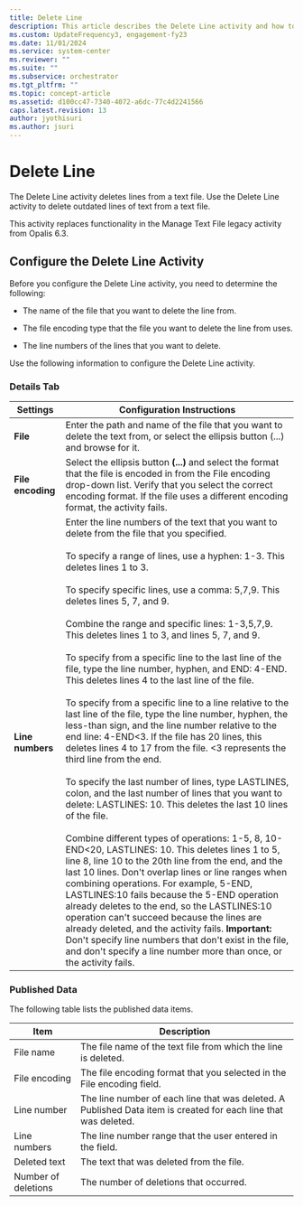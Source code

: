 ```yaml
---
title: Delete Line
description: This article describes the Delete Line activity and how to configure it.
ms.custom: UpdateFrequency3, engagement-fy23
ms.date: 11/01/2024
ms.service: system-center
ms.reviewer: ""
ms.suite: ""
ms.subservice: orchestrator
ms.tgt_pltfrm: ""
ms.topic: concept-article
ms.assetid: d100cc47-7340-4072-a6dc-77c4d2241566
caps.latest.revision: 13
author: jyothisuri
ms.author: jsuri
---
```

# Delete Line

The Delete Line activity deletes lines from a text file. Use the Delete Line activity to delete outdated lines of text from a text file.  

 This activity replaces functionality in the Manage Text File legacy activity from Opalis 6.3.  

## Configure the Delete Line Activity

 Before you configure the Delete Line activity, you need to determine the following:  

- The name of the file that you want to delete the line from.  

- The file encoding type that the file you want to delete the line from uses.  

- The line numbers of the lines that you want to delete.  

Use the following information to configure the Delete Line activity.  

### Details Tab  

|Settings|Configuration Instructions|  
|--------------|--------------------------------|  
|**File**|Enter the path and name of the file that you want to delete the text from, or select the ellipsis button (...) and browse for it.|  
|**File encoding**|Select the ellipsis button **(...)** and select the format that the file is encoded in from the File encoding drop-down list. Verify that you select the correct encoding format. If the file uses a different encoding format, the activity fails.|  
|**Line numbers**|Enter the line numbers of the text that you want to delete from the file that you specified.<br /><br /> To specify a range of lines, use a hyphen: 1-3. This deletes lines 1 to 3.<br /><br /> To specify specific lines, use a comma: 5,7,9. This deletes lines 5, 7, and 9.<br /><br /> Combine the range and specific lines: 1-3,5,7,9. This deletes lines 1 to 3, and lines 5, 7, and 9.<br /><br /> To specify from a specific line to the last line of the file, type the line number, hyphen, and END: 4-END. This deletes lines 4 to the last line of the file.<br /><br /> To specify from a specific line to a line relative to the last line of the file, type the line number, hyphen, the less-than sign, and the line number relative to the end line: 4-END<3. If the file has 20 lines, this deletes lines 4 to 17 from the file. <3 represents the third line from the end.<br /><br /> To specify the last number of lines, type LASTLINES, colon, and the last number of lines that you want to delete: LASTLINES: 10. This deletes the last 10 lines of the file.<br /><br /> Combine different types of operations: 1-5, 8, 10-END<20, LASTLINES: 10. This deletes lines 1 to 5, line 8, line 10 to the 20th line from the end, and the last 10 lines. Don't overlap lines or line ranges when combining operations. For example, 5-END, LASTLINES:10 fails because the 5-END operation already deletes to the end, so the LASTLINES:10 operation can't succeed because the lines are already deleted, and the activity fails. **Important:** Don't specify line numbers that don't exist in the file, and don't specify a line number more than once, or the activity fails.|  

### Published Data

 The following table lists the published data items.  

|Item|Description|  
|----------|-----------------|  
|File name|The file name of the text file from which the line is deleted.|  
|File encoding|The file encoding format that you selected in the File encoding field.|  
|Line number|The line number of each line that was deleted. A Published Data item is created for each line that was deleted.|  
|Line numbers|The line number range that the user entered in the field.|  
|Deleted text|The text that was deleted from the file.|  
|Number of deletions|The number of deletions that occurred.|

